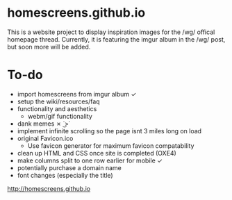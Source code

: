 # homescreens.github.io
This is a website project to display inspiration images for the /wg/ offical homepage thread.
Currently, it is featuring the imgur album in the /wg/ post, but soon more will be added.

# To-do
 - import homescreens from imgur album ✓
 - setup the wiki/resources/faq
 - functionality and aesthetics
   - webm/gif functionality
 - dank memes ✗  ˙͜>˙ 
 - implement infinite scrolling so the page isnt 3 miles long on load
 - original Favicon.ico
   - Use favicon generator for maximum favicon compatability
 - clean up HTML and CSS once site is completed (OXE4)
 - make columns split to one row earlier for mobile ✓
 - potentially purchase a domain name
 - font changes (especially the title)

http://homescreens.github.io
